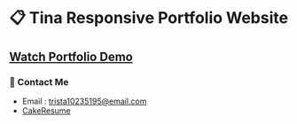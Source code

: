 # 📋 Tina Responsive Portfolio Website

## [Watch Portfolio Demo](https://itstinayu.github.io/itstina-responsive-portfolio-website/)

### 📩 Contact Me

- Email : trista10235195@email.com
- [CakeResume](https://www.cakeresume.com/me/tina77878)
